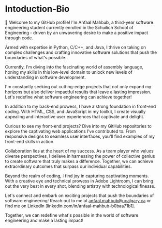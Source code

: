 # Intoduction-Bio


👋 Welcome to my GitHub profile! I'm Anfaal Mahbub, a third-year software engineering student currently enrolled in the Schuilich School of Engineering - driven by an unwavering desire to make a positive impact through code.

Armed with expertise in Python, C/C++, and Java, I thrive on taking on complex challenges and crafting innovative software solutions that push the boundaries of what's possible.

Currently, I'm diving into the fascinating world of assembly language, honing my skills in this low-level domain to unlock new levels of understanding in software development.

I'm constantly seeking out cutting-edge projects that not only expand my horizons but also deliver impactful results that leave a lasting impression. Let's redefine what software engineering can achieve together!

In addition to my back-end prowess, I have a strong foundation in front-end coding. With HTML, CSS, and JavaScript in my toolkit, I create visually appealing and interactive user experiences that captivate and delight.

Curious to see my front-end projects? Dive into my GitHub repositories to explore the captivating web applications I've contributed to. From responsive designs to seamless user interfaces, you'll find examples of my front-end skills in action.

Collaboration lies at the heart of my success. As a team player who values diverse perspectives, I believe in harnessing the power of collective genius to create software that truly makes a difference. Together, we can achieve extraordinary outcomes that surpass our individual capabilities.

Beyond the realm of coding, I find joy in capturing captivating moments. With a creative eye and technical prowess in Adobe Lightroom, I can bring out the very best in every shot, blending artistry with technological finesse.

Let's connect and embark on exciting projects that push the boundaries of software engineering! Reach out to me at anfaal.mahbub@ucalgary.ca or find me on LinkedIn [linkedin.com/in/anfaal-mahbub-b0baa71b1]. 

Together, we can redefine what's possible in the world of software engineering and make a lasting impact!
